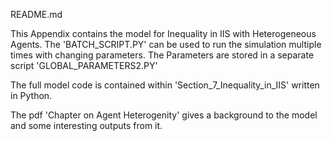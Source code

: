 README.md

This Appendix contains the model for Inequality in IIS with Heterogeneous Agents. The 'BATCH_SCRIPT.PY' can be used to run the simulation multiple times with changing parameters. The Parameters are stored in a separate script 'GLOBAL_PARAMETERS2.PY'

The full model code is contained within 'Section_7_Inequality_in_IIS' written in Python.

The pdf 'Chapter on Agent Heterogenity' gives a background to the model and some interesting outputs from it. 
